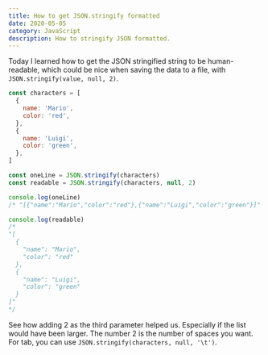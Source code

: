 ```yaml
---
title: How to get JSON.stringify formatted
date: 2020-05-05
category: JavaScript
description: How to stringify JSON formatted.
---
```


Today I learned how to get the JSON stringified string to be human-readable, which could be nice when saving the data to a file, with `JSON.stringify(value, null, 2)`.

```js
const characters = [
  {
    name: 'Mario',
    color: 'red',
  },
  {
    name: 'Luigi',
    color: 'green',
  },
]

const oneLine = JSON.stringify(characters)
const readable = JSON.stringify(characters, null, 2)

console.log(oneLine)
/* "[{"name":"Mario","color":"red"},{"name":"Luigi","color":"green"}]" */

console.log(readable)
/*
"[
  {
    "name": "Mario",
    "color": "red"
  },
  {
    "name": "Luigi",
    "color": "green"
  }
]"
*/
```

See how adding 2 as the third parameter helped us. Especially if the list would have been larger. The number 2 is the number of spaces you want. For tab, you can use `JSON.stringify(characters, null, '\t')`.
